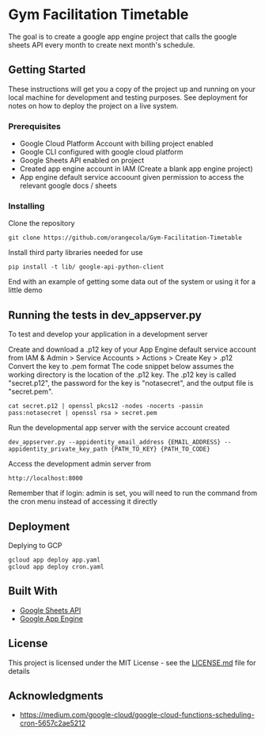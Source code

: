 # Gym Facilitation Timetable

The goal is to create a google app engine project that calls the google sheets API every month to create next month's schedule.

## Getting Started

These instructions will get you a copy of the project up and running on your local machine for development and testing purposes. See deployment for notes on how to deploy the project on a live system.

### Prerequisites

* Google Cloud Platform Account with billing project enabled
* Google CLI configured with google cloud platform 
* Google Sheets API enabled on project
* Created app engine account in IAM (Create a blank app engine project)
* App engine default service accoount given permission to access the relevant google docs / sheets

### Installing

Clone the repository

```
git clone https://github.com/orangecola/Gym-Facilitation-Timetable
```

Install third party libraries needed for use

```
pip install -t lib/ google-api-python-client
```

End with an example of getting some data out of the system or using it for a little demo

## Running the tests in dev_appserver.py
To test and develop your application in a development server

Create and download a .p12 key of your App Engine default service account from IAM & Admin > Service Accounts > Actions > Create Key > .p12
Convert the key to .pem format The code snippet below assumes the working directory is the location of the .p12 key. 
The .p12 key is called "secret.p12", the password for the key is "notasecret", and the output file is "secret.pem".

```
cat secret.p12 | openssl pkcs12 -nodes -nocerts -passin pass:notasecret | openssl rsa > secret.pem
```

Run the developmental app server with the service account created

```
dev_appserver.py --appidentity_email_address {EMAIL_ADDRESS} --appidentity_private_key_path {PATH_TO_KEY} {PATH_TO_CODE}
```

Access the development admin server from
```
http://localhost:8000
```

Remember that if login: admin is set, you will need to run the command from the cron menu instead of accessing it directly

## Deployment

Deplying to GCP

```
gcloud app deploy app.yaml
gcloud app deploy cron.yaml
```


## Built With

* [Google Sheets API](https://developers.google.com/sheets/api/)
* [Google App Engine](https://cloud.google.com/appengine/)

## License

This project is licensed under the MIT License - see the [LICENSE.md](LICENSE.md) file for details

## Acknowledgments

* https://medium.com/google-cloud/google-cloud-functions-scheduling-cron-5657c2ae5212
